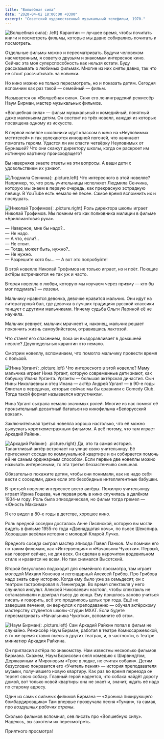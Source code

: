 ```yaml
---
title: "Волшебная сила"
date: "2020-04-02 18:00:00 +0300"
excerpt: "Советский художественный музыкальный телефильм, 1970."
---
```


![Волшебная сила](https://upload.wikimedia.org/wikipedia/ru/0/0e/Постер_к_фильму_Волшебная_сила_%281970%29.jpg){: .left}
Карантин&nbsp;&mdash; лучшее время, чтобы почитать книги и посмотреть фильмы, которые мы давно собирались почитать и посмотреть.

Отдельные фильмы можно и пересматривать. Будучи человеком насмотренным, я советую друзьям и знакомым интересное кино. Сейчас эта моя суперспособность как нельзя кстати. Буду рассказывать о любимых фильмах. Многие из них сняты давно, так что не стоит рассчитывать на новинки.

Но кино можно не только пересмотреть, но и показать детям. Сегодня вспомним как раз такой&nbsp;&mdash; семейный&nbsp;&mdash; фильм.

Называется он &laquo;Волшебная сила&raquo;. Снял его ленинградский режиссёр Наум Бирман, мастер музыкальных фильмов.

&laquo;Волшебная сила&raquo;&nbsp;&mdash; фильм музыкальный и комедийный, понятный даже маленьким детям. Он состоит из трёх новелл, каждая из которых посвящена одному из искусств.

В первой новелле школьники идут классом в *кино* на &laquo;Неуловимых мстителей&raquo; и так увлекаются киношной погоней, что начинают помогать героям. Удастся ли им спасти четвёрку Неуловимых от Бурнашей? Что они скажут директору школы, когда он раскроет им истинную картинку происходящего?

Вы наверняка знаете ответы на эти вопросы. А ваши дети с удовольствием их узнают.

![Людмила Сенчина](/img/magic-power/senchina.jpg){: .picture.left}
Что интересного в этой новелле? Например, то, что роль учительницы исполняет Людмила Сенчина, которую мы знаем в первую очередь, как прекрасную эстрадную певицу. В YouTube есть немало её песен. Самое время вспомнить их и послушать.

![Николай Трофимов](/img/magic-power/trofimov.jpg){: .picture.right}
Роль директора школы играет Николай Трофимов. Мы помним его как полковника милиции в фильме &laquo;Бриллиантовая рука&raquo;.

&mdash;&nbsp;Наверное, мне бы надо?..<br />
&mdash;&nbsp;Не надо.<br /> 
&mdash;&nbsp;А что, если?..<br />
&mdash;&nbsp;Не стоит.<br />
&mdash;&nbsp;Тогда, может быть, нужно?..<br />
&mdash;&nbsp;Не нужно.<br />
&mdash;&nbsp;Разрешите хотя бы...
&mdash;&nbsp;А вот это попробуйте!

В этой новелле Николай Трофимов не только играет, но и поёт. Поющие актёры встречаются не так уж и часто.

Вторая новелла о любви, которую мы изучаем через призму&nbsp;&mdash; кто бы мог подумать?&nbsp;&mdash; *поэзии*.

Мальчику нравится девочка, девочке нравится мальчик. Они идут на литературный бал, где девочка в лучших традициях русской классики танцует с другими мальчиками. Ничему судьба Ольги Лариной её не научила.

Мальчик ревнует, мальчик мрачнеет и, наконец, мальчик решает покончить жизнь самоубийством, отравившись лактозой.

Что станет его спасением, пока он выздоравливает в домашней неволе? Двухнедельных карантин это немало.

Смотрим новеллу, вспоминаем, что помогло мальчику провести время с пользой.

![Нина Ургант](/img/magic-power/urgant.jpg){: .picture.left}
Что интересного в этой новелле? Маму мальчика играет Нина Ургант, которую современные дети знают, как бабушку Ивана Урганта. Урганты&nbsp;&mdash; большая актёрская династия. Сын Нины Николаевны и отец Инана&nbsp;&mdash; актёр Андрей Ургант&nbsp;&mdash; в 90-е годы блистал в передачах, которые сейчас мы бы сравнили с Comedy Club. Тогда такой формат называелся *капустником*.

Нина Ургант сыграла немало значимых ролей. Многие из нас помнят её пронзительный десантный батальон из кинофильма &laquo;Белорусский вокзал&raquo;.

Заключительная третья новелла хороша настолько, что её можно выпускать короткометражным фильмом. А всё потому, что там играет Аркадий Райкин.

![Аркадий Райкин](/img/magic-power/raikin.jpg){: .picture.right}
Да, это та самая история. Талантливый актёр встречает на улице свою учительницу. Её притесняют соседи по коммунальной квартире и он собирается помочь ей не самым ординарным способом. Если первые две новеллы можно называть интересными, то эта третья беззастенчиво смешная.

Обязательно покажите детям, чтобы они понимали, как не надо себя вести с соседями, даже если это безобидные интеллигентные бабушки.

В третьей новелле интереснее всего актёры. Пожилую учительницу играет Ирина Гошева, чья первая роль в кино случилась в далёком 1934-м году. Роль была эпизодическая, но фильм тогда гремел&nbsp;&mdash; &laquo;Юность Максима&raquo;

Я его видел в 80-е годы в детстве, хорошее кино.

Роль вредной соседки досталась Анне Лисянской, которую вы могли видеть в фильме 1955-го года &laquo;Двенадцатая ночь&raquo;, по пьесе Шекспира. Хорошшая весёлая история с молодой Кларой Лучко.

Вредного соседа сыграл мастер эпизода Павел Панков. Мы помним его по таким фильмам, как &laquo;Интервенция&raquo; и &laquo;Начальник Чукотки&raquo;. Первый, как говорят сейчас, не для всех. Он сделан в нарочитом водевильном стиле и нравится не всем. Но там снимался Высотский.

Второй безусловно подоходит для семейного просмотра, там играет молодой Михаил Кононов и легендарный Алексей Грибов. Про Грибова надо знать одну историю. Когда ему было уже за семьдесят, он с театром гастролировал в Ленинграде. Во время спектакля у него случился инсульт. Алексей Николаевич настоял, чтобы спектакль не останавливали и доиграл пьесу до конца. Ему пришлось заново учиться писать и говорить, всё это продлилось целых три года. Ещё не завершив лечения, он вернулся к преподаванию&nbsp;&mdash; обучал актёрскому мастерству студентов школы-студии МХАТ. Если будете пересматривать &laquo;Начальника Чукотки&raquo;, вспомните об этом.

![Наум Бирман](/img/magic-power/birman.jpg){: .picture.left}
Сам Аркадий Райкин попал в фильм не случайно. Режиссёр Наум Бирман, работая в театре Комиссаржевской, в то же время ставил пьесы в других театрах, и, в частности, в Театре миниатюр Аркадия Райкина.

Он пригласил актёра по знакомству. Нам известны несколько фильмов Бирмана. Скажем, Наум Борисович снял комедию с Ширвиндтом, Державиным и Мироновым &laquo;Трое в лодке, не считая собаки&raquo;. Детям безусловно понравится его &laquo;Учитель пения&raquo;&nbsp;&mdash; история преподавателя музыки, получившего новую квартиру. Как раз во время переезда он теряет свою собаку. Главный герой надеется, что собака найдёт дорогу домой, вот только новой квартиры она не знает и, значит, ждать её надо по старому адресу.

Один из самых сильных фильмов Бирмана&nbsp;&mdash; &laquo;Хроника пикирующего бомбардировщика&raquo; Там впервые прозвучала песня &laquo;Туман&raquo;, та самая, про *воздушных рабочих страны*.

Сколько фильмов вспомнил, сев писать про &laquo;Волшебную силу&raquo;. Надеюсь, вы захотели их пересмотреть.

Приятного просмотра!